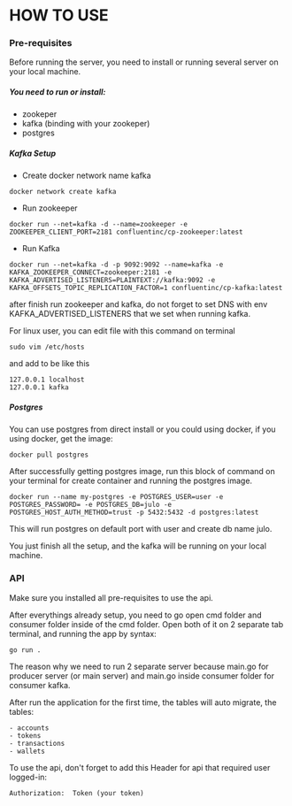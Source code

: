# HOW TO USE

### Pre-requisites

Before running the server,
you need to install or running several server
on your local machine.

##### You need to run or install:
- zookeper
- kafka (binding with your zookeper)
- postgres

##### Kafka Setup
- Create docker network name kafka
```azure
docker network create kafka
```

- Run zookeeper
```azure
docker run --net=kafka -d --name=zookeeper -e ZOOKEEPER_CLIENT_PORT=2181 confluentinc/cp-zookeeper:latest
```

- Run Kafka
```azure
docker run --net=kafka -d -p 9092:9092 --name=kafka -e KAFKA_ZOOKEEPER_CONNECT=zookeeper:2181 -e KAFKA_ADVERTISED_LISTENERS=PLAINTEXT://kafka:9092 -e KAFKA_OFFSETS_TOPIC_REPLICATION_FACTOR=1 confluentinc/cp-kafka:latest
```
after finish run zookeeper and kafka, do not
forget to set DNS with env KAFKA_ADVERTISED_LISTENERS
that we set when running kafka.

For linux user, you can edit file with this command
on terminal
```azure
sudo vim /etc/hosts
```

and add to be like this
```azure
127.0.0.1 localhost
127.0.0.1 kafka
```

##### Postgres
You can use postgres from direct install or you could
using docker, if you using docker, get the image:
```azure
docker pull postgres
```

After successfully getting postgres image, run this
block of command on your terminal for create container
and running the postgres image.
```azure
docker run --name my-postgres -e POSTGRES_USER=user -e POSTGRES_PASSWORD= -e POSTGRES_DB=julo -e POSTGRES_HOST_AUTH_METHOD=trust -p 5432:5432 -d postgres:latest
```
This will run postgres on default port
with user and create db name julo.

You just finish all the setup, and the kafka
will be running on your local machine.

### API
Make sure you installed all pre-requisites to
use the api.

After everythings already setup, you need to
go open cmd folder and consumer folder inside
of the cmd folder. Open both of it on 2
separate tab terminal, and running the app
by syntax:
```azure
go run .
```

The reason why we need to run 2 separate server
because main.go for producer server (or main server)
and main.go inside consumer folder for consumer kafka.

After run the application for the first time,
the tables will auto migrate, the tables:
```azure
- accounts
- tokens
- transactions
- wallets
```

To use the api, don't forget to add this Header for api that required user
logged-in:
```azure
Authorization:  Token (your token)
```


